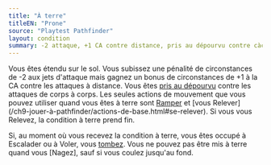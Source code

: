 ```yaml
---
title: "À terre"
titleEN: "Prone"
source: "Playtest Pathfinder"
layout: condition
summary: -2 attaque, +1 CA contre distance, pris au dépourvu contre càc
---
```


Vous êtes étendu sur le sol. Vous subissez une pénalité de circonstances de -2 aux jets d'attaque mais gagnez un bonus de circonstances de +1 à la CA contre les attaques à distance. Vous êtes [pris au dépourvu](pris-au-dépourvu.html) contre les attaques de corps à corps. Les seules actions de mouvement que vous pouvez utiliser quand vous êtes à terre sont [Ramper](/ch9-jouer-à-pathfinder/actions-de-base.html#ramper) et [vous Relever] (/ch9-jouer-à-pathfinder/actions-de-base.html#se-relever). Si vous vous Relevez, la condition à terre prend fin.

Si, au moment où vous recevez la condition à terre, vous êtes occupé à Escalader ou à Voler, vous [tombez](/ch9-jouer-à-pathfinder/mouvement-et-positionnement.html#tomber). Vous ne pouvez pas être mis à terre quand vous [Nagez], sauf si vous coulez jusqu'au fond.